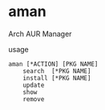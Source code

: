 # aman

Arch AUR Manager

 usage

```
aman [*ACTION] [PKG NAME]
	search  [*PKG NAME]
	install [*PKG NAME]
	update
	show
	remove
```
